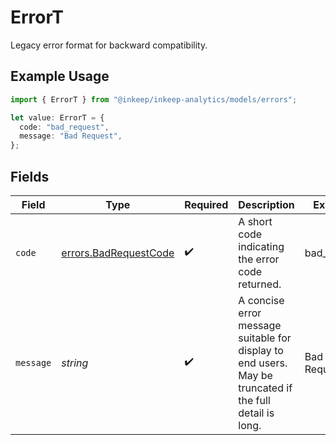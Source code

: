 # ErrorT

Legacy error format for backward compatibility.

## Example Usage

```typescript
import { ErrorT } from "@inkeep/inkeep-analytics/models/errors";

let value: ErrorT = {
  code: "bad_request",
  message: "Bad Request",
};
```

## Fields

| Field                                                                                                   | Type                                                                                                    | Required                                                                                                | Description                                                                                             | Example                                                                                                 |
| ------------------------------------------------------------------------------------------------------- | ------------------------------------------------------------------------------------------------------- | ------------------------------------------------------------------------------------------------------- | ------------------------------------------------------------------------------------------------------- | ------------------------------------------------------------------------------------------------------- |
| `code`                                                                                                  | [errors.BadRequestCode](../../models/errors/badrequestcode.md)                                          | :heavy_check_mark:                                                                                      | A short code indicating the error code returned.                                                        | bad_request                                                                                             |
| `message`                                                                                               | *string*                                                                                                | :heavy_check_mark:                                                                                      | A concise error message suitable for display to end users. May be truncated if the full detail is long. | Bad Request                                                                                             |